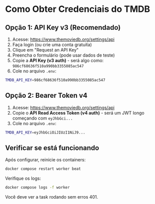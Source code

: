 # Como Obter Credenciais do TMDB

## Opção 1: API Key v3 (Recomendado)

1. Acesse: https://www.themoviedb.org/settings/api
2. Faça login (ou crie uma conta gratuita)
3. Clique em "Request an API Key"
4. Preencha o formulário (pode usar dados de teste)
5. Copie a **API Key (v3 auth)** - será algo como: `986cf68636f510a990bb3355085ac547`
6. Cole no arquivo `.env`:

```bash
TMDB_API_KEY=986cf68636f510a990bb3355085ac547
```

## Opção 2: Bearer Token v4

1. Acesse: https://www.themoviedb.org/settings/api
2. Copie o **API Read Access Token (v4 auth)** - será um JWT longo começando com `eyJhbGci...`
3. Cole no arquivo `.env`:

```bash
TMDB_API_KEY=eyJhbGciOiJIUzI1NiJ9...
```

## Verificar se está funcionando

Após configurar, reinicie os containers:

```bash
docker compose restart worker beat
```

Verifique os logs:
```bash
docker compose logs -f worker
```

Você deve ver a task rodando sem erros 401.
